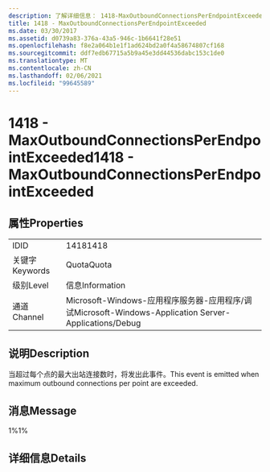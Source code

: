 ```yaml
---
description: 了解详细信息： 1418-MaxOutboundConnectionsPerEndpointExceeded
title: 1418 - MaxOutboundConnectionsPerEndpointExceeded
ms.date: 03/30/2017
ms.assetid: d0739a83-376a-43a5-946c-1b6641f28e51
ms.openlocfilehash: f8e2a064b1e1f1ad624bd2a0f4a58674807cf168
ms.sourcegitcommit: ddf7edb67715a5b9a45e3dd44536dabc153c1de0
ms.translationtype: MT
ms.contentlocale: zh-CN
ms.lasthandoff: 02/06/2021
ms.locfileid: "99645589"
---
```

# <a name="1418---maxoutboundconnectionsperendpointexceeded"></a><span data-ttu-id="f08c8-103">1418 - MaxOutboundConnectionsPerEndpointExceeded</span><span class="sxs-lookup"><span data-stu-id="f08c8-103">1418 - MaxOutboundConnectionsPerEndpointExceeded</span></span>

## <a name="properties"></a><span data-ttu-id="f08c8-104">属性</span><span class="sxs-lookup"><span data-stu-id="f08c8-104">Properties</span></span>  
  
|||  
|-|-|  
|<span data-ttu-id="f08c8-105">ID</span><span class="sxs-lookup"><span data-stu-id="f08c8-105">ID</span></span>|<span data-ttu-id="f08c8-106">1418</span><span class="sxs-lookup"><span data-stu-id="f08c8-106">1418</span></span>|  
|<span data-ttu-id="f08c8-107">关键字</span><span class="sxs-lookup"><span data-stu-id="f08c8-107">Keywords</span></span>|<span data-ttu-id="f08c8-108">Quota</span><span class="sxs-lookup"><span data-stu-id="f08c8-108">Quota</span></span>|  
|<span data-ttu-id="f08c8-109">级别</span><span class="sxs-lookup"><span data-stu-id="f08c8-109">Level</span></span>|<span data-ttu-id="f08c8-110">信息</span><span class="sxs-lookup"><span data-stu-id="f08c8-110">Information</span></span>|  
|<span data-ttu-id="f08c8-111">通道</span><span class="sxs-lookup"><span data-stu-id="f08c8-111">Channel</span></span>|<span data-ttu-id="f08c8-112">Microsoft-Windows-应用程序服务器-应用程序/调试</span><span class="sxs-lookup"><span data-stu-id="f08c8-112">Microsoft-Windows-Application Server-Applications/Debug</span></span>|  
  
## <a name="description"></a><span data-ttu-id="f08c8-113">说明</span><span class="sxs-lookup"><span data-stu-id="f08c8-113">Description</span></span>  

 <span data-ttu-id="f08c8-114">当超过每个点的最大出站连接数时，将发出此事件。</span><span class="sxs-lookup"><span data-stu-id="f08c8-114">This event is emitted when maximum outbound connections per point are exceeded.</span></span>  
  
## <a name="message"></a><span data-ttu-id="f08c8-115">消息</span><span class="sxs-lookup"><span data-stu-id="f08c8-115">Message</span></span>  

 <span data-ttu-id="f08c8-116">1%</span><span class="sxs-lookup"><span data-stu-id="f08c8-116">1%</span></span>  
  
## <a name="details"></a><span data-ttu-id="f08c8-117">详细信息</span><span class="sxs-lookup"><span data-stu-id="f08c8-117">Details</span></span>
